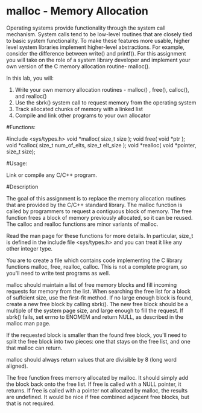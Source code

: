 # malloc - Memory Allocation

Operating systems provide functionality through the system call mechanism. System calls tend to be low-level routines that are closely tied to basic system functionality. To make these features more usable, higher level system libraries implement higher-level abstractions. For example, consider the difference between write() and printf(). For this assignment you will take on the role of a system library developer and implement your own version of the C memory allocation routine- malloc().

In this lab, you will:

1. Write your own memory allocation routines - malloc() , free(), calloc(), and realloc()
2. Use the sbrk() system call to request memory from the operating system
3. Track allocated chunks of memory with a linked list
4. Compile and link other programs to your own allocator

#Functions:

#include <sys/types.h>
void *malloc( size_t size );
void free( void *ptr );
void *calloc( size_t num_of_elts, size_t elt_size );
void *realloc( void *pointer, size_t size);

#Usage:

Link or compile any C/C++ program.

#Description

The goal of this assignment is to replace the memory allocation routines that are provided by the C/C++ standard library. The malloc function is called by programmers to request a contiguous block of memory. The free function frees a block of memory previously allocated, so it can be reused. The calloc and realloc functions are minor variants of malloc.

Read the man page for these functions for more details. In particular, size_t is defined in the include file <sys/types.h> and you can treat it like any other integer type.

You are to create a file which contains code implementing the C library functions malloc, free, realloc, calloc. This is not a complete program, so you'll need to write test programs as well.

malloc should maintain a list of free memory blocks and fill incoming requests for memory from the list. When searching the free list for a block of suffcient size, use the first-fit method. If no large enough block is found, create a new free block by calling sbrk(). The new free block should be a multiple of the system page size, and large enough to fill the request. If sbrk() fails, set errno to ENOMEM and return NULL, as described in the malloc man page.

If the requested block is smaller than the found free block, you'll need to split the free block into two pieces: one that stays on the free list, and one that malloc can return.

malloc should always return values that are divisible by 8 (long word aligned).

The free function frees memory allocated by malloc. It should simply add the block back onto the free list. If free is called with a NULL pointer, it returns. If free is called with a pointer not allocated by malloc, the results are undefined. It would be nice if free combined adjacent free blocks, but that is not required.
